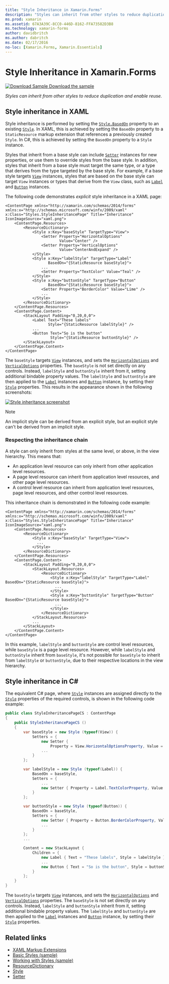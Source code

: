```yaml
---
title: "Style Inheritance in Xamarin.Forms"
description: "Styles can inherit from other styles to reduce duplication and enable reuse. This article explains how to perform style inheritance in a Xamarin.Forms application."
ms.prod: xamarin
ms.assetid: 67A3A39C-8CC0-446D-8162-FFA73582D3B8
ms.technology: xamarin-forms
author: davidbritch
ms.author: dabritch
ms.date: 02/17/2016
no-loc: [Xamarin.Forms, Xamarin.Essentials]
---
```


# Style Inheritance in Xamarin.Forms

[![Download Sample](~/media/shared/download.png) Download the sample](https://docs.microsoft.com/samples/xamarin/xamarin-forms-samples/userinterface-styles-basicstyles)

_Styles can inherit from other styles to reduce duplication and enable reuse._

## Style inheritance in XAML

Style inheritance is performed by setting the [`Style.BasedOn`](xref:Xamarin.Forms.Style.BasedOn) property to an existing [`Style`](xref:Xamarin.Forms.Style). In XAML, this is achieved by setting the `BasedOn` property to a `StaticResource` markup extension that references a previously created `Style`. In C#, this is achieved by setting the `BasedOn` property to a `Style` instance.

Styles that inherit from a base style can include [`Setter`](xref:Xamarin.Forms.Setter) instances for new properties, or use them to override styles from the base style. In addition, styles that inherit from a base style must target the same type, or a type that derives from the type targeted by the base style. For example, if a base style targets [`View`](xref:Xamarin.Forms.View) instances, styles that are based on the base style can target `View` instances or types that derive from the `View` class, such as [`Label`](xref:Xamarin.Forms.Label) and [`Button`](xref:Xamarin.Forms.Button) instances.

The following code demonstrates *explicit* style inheritance in a XAML page:

```xaml
<ContentPage xmlns="http://xamarin.com/schemas/2014/forms" xmlns:x="http://schemas.microsoft.com/winfx/2009/xaml" x:Class="Styles.StyleInheritancePage" Title="Inheritance" IconImageSource="xaml.png">
    <ContentPage.Resources>
        <ResourceDictionary>
            <Style x:Key="baseStyle" TargetType="View">
                <Setter Property="HorizontalOptions"
                        Value="Center" />
                <Setter Property="VerticalOptions"
                        Value="CenterAndExpand" />
            </Style>
            <Style x:Key="labelStyle" TargetType="Label"
                   BasedOn="{StaticResource baseStyle}">
                ...
                <Setter Property="TextColor" Value="Teal" />
            </Style>
            <Style x:Key="buttonStyle" TargetType="Button"
                   BasedOn="{StaticResource baseStyle}">
                <Setter Property="BorderColor" Value="Lime" />
                ...
            </Style>
        </ResourceDictionary>
    </ContentPage.Resources>
    <ContentPage.Content>
        <StackLayout Padding="0,20,0,0">
            <Label Text="These labels"
                   Style="{StaticResource labelStyle}" />
            ...
            <Button Text="So is the button"
                    Style="{StaticResource buttonStyle}" />
        </StackLayout>
    </ContentPage.Content>
</ContentPage>
```

The `baseStyle` targets [`View`](xref:Xamarin.Forms.View) instances, and sets the [`HorizontalOptions`](xref:Xamarin.Forms.View.HorizontalOptions) and [`VerticalOptions`](xref:Xamarin.Forms.View.VerticalOptions) properties. The `baseStyle` is not set directly on any controls. Instead, `labelStyle` and `buttonStyle` inherit from it, setting additional bindable property values. The `labelStyle` and `buttonStyle` are then applied to the [`Label`](xref:Xamarin.Forms.Label) instances and [`Button`](xref:Xamarin.Forms.Button) instance, by setting their [`Style`](xref:Xamarin.Forms.NavigableElement.Style) properties. This results in the appearance shown in the following screenshots:

[![Style inheritance screenshot](inheritance-images/style-inheritance.png)](inheritance-images/style-inheritance-large.png#lightbox)

> [!NOTE]
> An implicit style can be derived from an explicit style, but an explicit style can't be derived from an implicit style.

### Respecting the inheritance chain

A style can only inherit from styles at the same level, or above, in the view hierarchy. This means that:

- An application level resource can only inherit from other application level resources.
- A page level resource can inherit from application level resources, and other page level resources.
- A control level resource can inherit from application level resources, page level resources, and other control level resources.

This inheritance chain is demonstrated in the following code example:

```xaml
<ContentPage xmlns="http://xamarin.com/schemas/2014/forms" xmlns:x="http://schemas.microsoft.com/winfx/2009/xaml" x:Class="Styles.StyleInheritancePage" Title="Inheritance" IconImageSource="xaml.png">
    <ContentPage.Resources>
        <ResourceDictionary>
            <Style x:Key="baseStyle" TargetType="View">
              ...
            </Style>
        </ResourceDictionary>
    </ContentPage.Resources>
    <ContentPage.Content>
        <StackLayout Padding="0,20,0,0">
            <StackLayout.Resources>
                <ResourceDictionary>
                    <Style x:Key="labelStyle" TargetType="Label" BasedOn="{StaticResource baseStyle}">
                      ...
                    </Style>
                    <Style x:Key="buttonStyle" TargetType="Button" BasedOn="{StaticResource baseStyle}">
                      ...
                    </Style>
                </ResourceDictionary>
            </StackLayout.Resources>
            ...
        </StackLayout>
    </ContentPage.Content>
</ContentPage>
```

In this example, `labelStyle` and `buttonStyle` are control level resources, while `baseStyle` is a page level resource. However, while `labelStyle` and `buttonStyle` inherit from `baseStyle`, it's not possible for `baseStyle` to inherit from `labelStyle` or `buttonStyle`, due to their respective locations in the view hierarchy.

## Style inheritance in C&#35;

The equivalent C# page, where [`Style`](xref:Xamarin.Forms.Style) instances are assigned directly to the [`Style`](xref:Xamarin.Forms.NavigableElement.Style) properties of the required controls, is shown in the following code example:

```csharp
public class StyleInheritancePageCS : ContentPage
{
    public StyleInheritancePageCS ()
    {
        var baseStyle = new Style (typeof(View)) {
            Setters = {
                new Setter {
                    Property = View.HorizontalOptionsProperty, Value = LayoutOptions.Center    },
                ...
            }
        };

        var labelStyle = new Style (typeof(Label)) {
            BasedOn = baseStyle,
            Setters = {
                ...
                new Setter { Property = Label.TextColorProperty, Value = Color.Teal    }
            }
        };

        var buttonStyle = new Style (typeof(Button)) {
            BasedOn = baseStyle,
            Setters = {
                new Setter { Property = Button.BorderColorProperty, Value =    Color.Lime },
                ...
            }
        };
        ...

        Content = new StackLayout {
            Children = {
                new Label { Text = "These labels", Style = labelStyle },
                ...
                new Button { Text = "So is the button", Style = buttonStyle }
            }
        };
    }
}
```

The `baseStyle` targets [`View`](xref:Xamarin.Forms.View) instances, and sets the [`HorizontalOptions`](xref:Xamarin.Forms.View.HorizontalOptions) and [`VerticalOptions`](xref:Xamarin.Forms.View.VerticalOptions) properties. The `baseStyle` is not set directly on any controls. Instead, `labelStyle` and `buttonStyle` inherit from it, setting additional bindable property values. The `labelStyle` and `buttonStyle` are then applied to the [`Label`](xref:Xamarin.Forms.Label) instances and [`Button`](xref:Xamarin.Forms.Button) instance, by setting their [`Style`](xref:Xamarin.Forms.NavigableElement.Style) properties.

## Related links

- [XAML Markup Extensions](~/xamarin-forms/xaml/xaml-basics/xaml-markup-extensions.md)
- [Basic Styles (sample)](/samples/xamarin/xamarin-forms-samples/userinterface-styles-basicstyles)
- [Working with Styles (sample)](/samples/xamarin/xamarin-forms-samples/workingwithstyles)
- [ResourceDictionary](xref:Xamarin.Forms.ResourceDictionary)
- [Style](xref:Xamarin.Forms.Style)
- [Setter](xref:Xamarin.Forms.Setter)